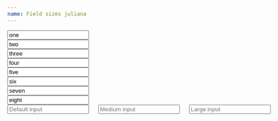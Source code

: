 ```yaml
---
name: Field sizes juliana
---
```



<div class="row">
  <div class="columns one">
    <input type="text" value="one" class="text-input"/>
  </div>
</div>
<div class="row">
  <div class="columns two">
    <input type="text" value="two" class="text-input"/>
  </div>
</div>
<div class="row">
  <div class="columns three">
    <input type="text" value="three" class="text-input"/>
  </div>
</div>
<div class="row">
  <div class="columns four">
    <input type="text" value="four" class="text-input"/>
  </div>
</div>
<div class="row">
  <div class="columns five">
    <input type="text" value="five" class="text-input"/>
  </div>
</div>
<div class="row">
  <div class="columns six">
    <input type="text" value="six" class="text-input"/>
  </div>
</div>
<div class="row">
  <div class="columns seven">
    <input type="text" value="seven" class="text-input"/>
  </div>
</div>
<div class="row">
  <div class="columns eight">
    <input type="text" value="eight" class="text-input"/>
  </div>
</div>
<div class="row">
  <div class="columns eight">
    <input type="text" placeholder="Default input" class="text-input"/>
    <input type="text" placeholder="Medium input" class="text-input input-medium"/>
    <input type="text" placeholder="Large input" class="text-input input-large"/>
  </div>
</div>